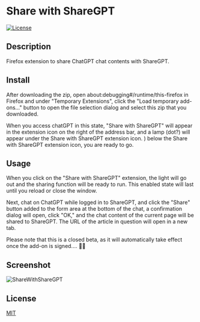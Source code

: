 # Share with ShareGPT

[![License](https://img.shields.io/github/license/hidao80/Share-with-ShareGPT)](/LICENSE)

## Description

Firefox extension to share ChatGPT chat contents with ShareGPT.

## Install

After downloading the zip, open about:debugging#/runtime/this-firefox in Firefox and under "Temporary Extensions", click the "Load temporary add-ons..." button to open the file selection dialog and select this zip that you downloaded.

When you access chatGPT in this state, "Share with ShareGPT" will appear in the extension icon on the right of the address bar, and a lamp (dot?) will appear under the Share with ShareGPT extension icon. ) below the Share with ShareGPT extension icon, you are ready to go.

## Usage

When you click on the "Share with ShareGPT" extension, the light will go out and the sharing function will be ready to run. This enabled state will last until you reload or close the window.

Next, chat on ChatGPT while logged in to ShareGPT, and click the "Share" button added to the form area at the bottom of the chat, a confirmation dialog will open, click "OK," and the chat content of the current page will be shared to ShareGPT. The URL of the article in question will open in a new tab.

Please note that this is a closed beta, as it will automatically take effect once the add-on is signed.... 🙇‍♂️

## Screenshot

![ShareWithShareGPT](https://user-images.githubusercontent.com/8155294/227754372-f419124f-6571-4f83-b4ac-8e9542637087.gif)

## License

[MIT](/LICENSE)
